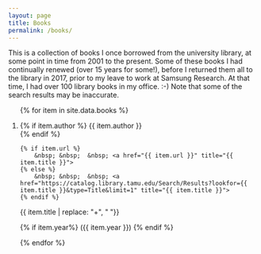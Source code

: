 ```yaml
---
layout: page
title: Books
permalink: /books/
---
```


This is a collection of books I once borrowed from the university library, at some point in time from 2001 to the present. Some of these books I had continually renewed (over 15 years for some!), before I returned them all to the library in 2017, prior to my leave to work at Samsung Research. At that time, I had over 100 library books in my office. :-) Note that some of the search results may be inaccurate. 

<ol class="listing">
{% for item in site.data.books %}
  <li class="listing-item">
    
  {% if item.author %}
     {{ item.author }}<br/>
  {% endif %}

    {% if item.url %}
        &nbsp; &nbsp;  &nbsp; <a href="{{ item.url }}" title="{{ item.title }}">
    {% else %}
        &nbsp; &nbsp;  &nbsp; <a href="https://catalog.library.tamu.edu/Search/Results?lookfor={{ item.title }}&type=Title&limit=1" title="{{ item.title }}">
    {% endif %}


  {{ item.title | replace: "+", " "}}</a>

  {% if item.year%}
     ({{ item.year }})
  {% endif %}

  </li>

{% endfor %}
</ol>
